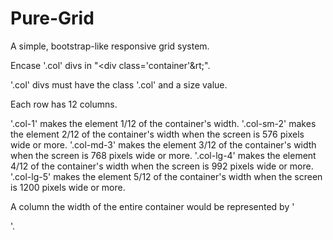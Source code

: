 # Pure-Grid
A simple, bootstrap-like responsive grid system.

Encase '.col' divs in "&lt;div class='container'&rt;".

'.col' divs must have the class '.col' and a size value.

Each row has 12 columns.

'.col-1' makes the element 1/12 of the container's width.
'.col-sm-2' makes the element 2/12 of the container's width when the screen is 576 pixels wide or more.
'.col-md-3' makes the element 3/12 of the container's width when the screen is 768 pixels wide or more.
'.col-lg-4' makes the element 4/12 of the container's width when the screen is 992 pixels wide or more.
'.col-lg-5' makes the element 5/12 of the container's width when the screen is 1200 pixels wide or more.

A column the width of the entire container would be represented by '<div class="col col-12"></div>'.
